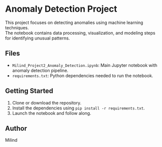 # Anomaly Detection Project

This project focuses on detecting anomalies using machine learning techniques.  
The notebook contains data processing, visualization, and modeling steps for identifying unusual patterns.

## Files

- `Milind_Project2_Anomaly_Detection.ipynb`: Main Jupyter notebook with anomaly detection pipeline.
- `requirements.txt`: Python dependencies needed to run the notebook.

## Getting Started

1. Clone or download the repository.
2. Install the dependencies using `pip install -r requirements.txt`.
3. Launch the notebook and follow along.

## Author

Milind
